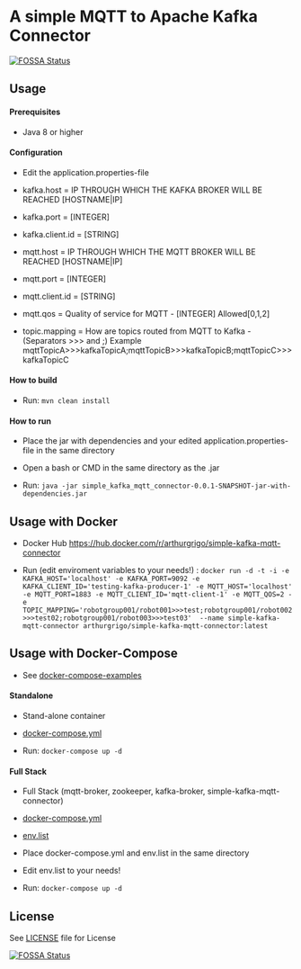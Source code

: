 # A simple MQTT to Apache Kafka Connector 
[![FOSSA Status](https://app.fossa.com/api/projects/git%2Bgithub.com%2Fipa-digitools%2Fsimple-kafka-mqtt-connector.svg?type=shield)](https://app.fossa.com/projects/git%2Bgithub.com%2Fipa-digitools%2Fsimple-kafka-mqtt-connector?ref=badge_shield)




## Usage

#### Prerequisites
* Java 8 or higher


#### Configuration

* Edit the application.properties-file

* kafka.host = IP THROUGH WHICH THE KAFKA BROKER WILL BE REACHED [HOSTNAME|IP]
* kafka.port = [INTEGER]
* kafka.client.id = [STRING]

* mqtt.host = IP THROUGH WHICH THE MQTT BROKER WILL BE REACHED [HOSTNAME|IP]
* mqtt.port = [INTEGER]
* mqtt.client.id = [STRING]
* mqtt.qos = Quality of service for MQTT - [INTEGER] Allowed[0,1,2]

* topic.mapping = How are topics routed from MQTT to Kafka - (Separators >>> and ;) Example mqttTopicA>>>kafkaTopicA;mqttTopicB>>>kafkaTopicB;mqttTopicC>>>kafkaTopicC

#### How to build

* Run: `mvn clean install`


#### How to run

* Place the jar with dependencies and your edited application.properties-file in the same directory

* Open a bash or CMD in the same directory as the .jar

* Run: `java -jar simple_kafka_mqtt_connector-0.0.1-SNAPSHOT-jar-with-dependencies.jar`


## Usage with Docker

* Docker Hub https://hub.docker.com/r/arthurgrigo/simple-kafka-mqtt-connector

* Run (edit enviroment variables to your needs!) : `docker run -d -t -i -e KAFKA_HOST='localhost' -e KAFKA_PORT=9092 -e KAFKA_CLIENT_ID='testing-kafka-producer-1' -e MQTT_HOST='localhost' -e MQTT_PORT=1883 -e MQTT_CLIENT_ID='mqtt-client-1' -e MQTT_QOS=2 -e TOPIC_MAPPING='robotgroup001/robot001>>>test;robotgroup001/robot002>>>test02;robotgroup001/robot003>>>test03'  --name simple-kafka-mqtt-connector arthurgrigo/simple-kafka-mqtt-connector:latest`


## Usage with Docker-Compose

* See [docker-compose-examples](docker-compose)

#### Standalone

* Stand-alone container

* [docker-compose.yml](docker-compose/standalone/docker-compose.yml)

* Run: `docker-compose up -d`


#### Full Stack

* Full Stack (mqtt-broker, zookeeper, kafka-broker, simple-kafka-mqtt-connector)

* [docker-compose.yml](docker-compose/fullstack/docker-compose.yml)

* [env.list](docker-compose/fullstack/env.list)

* Place docker-compose.yml and env.list in the same directory

* Edit env.list to your needs!

* Run: `docker-compose up -d`


## License
See [LICENSE](LICENSE) file for License

[![FOSSA Status](https://app.fossa.com/api/projects/git%2Bgithub.com%2Fipa-digitools%2Fsimple-kafka-mqtt-connector.svg?type=large)](https://app.fossa.com/projects/git%2Bgithub.com%2Fipa-digitools%2Fsimple-kafka-mqtt-connector?ref=badge_large)